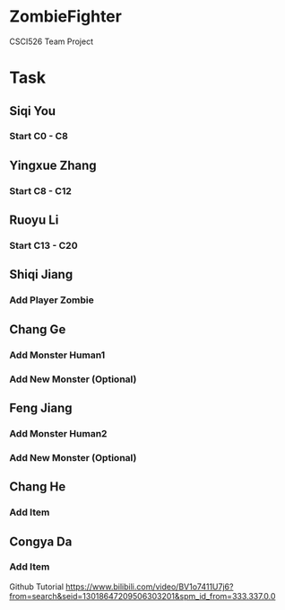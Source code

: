 # ZombieFighter
CSCI526 Team Project

# Task
## Siqi You
### Start C0 - C8

## Yingxue Zhang
### Start C8 - C12

## Ruoyu Li
### Start C13 - C20

## Shiqi Jiang
### Add Player Zombie

## Chang Ge
### Add Monster Human1
### Add New Monster (Optional)

## Feng Jiang
### Add Monster Human2
### Add New Monster (Optional)

## Chang He
### Add Item

## Congya Da
### Add Item

Github Tutorial
https://www.bilibili.com/video/BV1o7411U7j6?from=search&seid=13018647209506303201&spm_id_from=333.337.0.0
